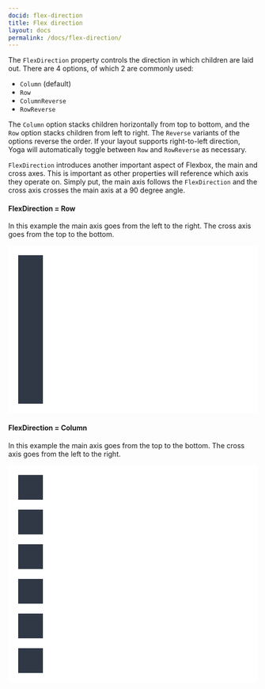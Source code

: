 ```yaml
---
docid: flex-direction
title: Flex direction
layout: docs
permalink: /docs/flex-direction/
---
```


The `FlexDirection` property controls the direction in which children are laid out. There are 4 options, of which 2 are commonly used:

* `Column` (default)
* `Row`
* `ColumnReverse`
* `RowReverse`

The `Column` option stacks children horizontally from top to bottom, and the `Row` option stacks children from left to right. The `Reverse` variants of the options reverse the order. If your layout supports right-to-left direction, Yoga will automatically toggle between `Row` and `RowReverse` as necessary.

`FlexDirection` introduces another important aspect of Flexbox, the main and cross axes. This is important as other properties will reference which axis they operate on. Simply put, the main axis follows the `FlexDirection` and the cross axis crosses the main axis at a 90 degree angle.

#### FlexDirection = Row

In this example the main axis goes from the left to the right. The cross axis goes from the top to the bottom.

<div class="yoga" style="align-items: flex-start;">
  <div class="yoga sample" style="background-color: white; padding: 20px; flex-direction: row;">
    <div class="yoga" style="background-color: #303846; width: 50px; height: 50px; margin-right: 20px;"></div>
    <div class="yoga" style="background-color: #303846; width: 50px; height: 50px; margin-right: 20px;"></div>
    <div class="yoga" style="background-color: #303846; width: 50px; height: 50px; margin-right: 20px;"></div>
    <div class="yoga" style="background-color: #303846; width: 50px; height: 50px; margin-right: 20px;"></div>
    <div class="yoga" style="background-color: #303846; width: 50px; height: 50px; margin-right: 20px;"></div>
    <div class="yoga" style="background-color: #303846; width: 50px; height: 50px;"></div>
  </div>
</div>

#### FlexDirection = Column

In this example the main axis goes from the top to the bottom. The cross axis goes from the left to the right.

<div class="yoga" style="align-items: flex-start;">
  <div class="yoga sample" style="background-color: white; padding: 20px;">
    <div class="yoga" style="background-color: #303846; width: 50px; height: 50px; margin-bottom: 20px;"></div>
    <div class="yoga" style="background-color: #303846; width: 50px; height: 50px; margin-bottom: 20px;"></div>
    <div class="yoga" style="background-color: #303846; width: 50px; height: 50px; margin-bottom: 20px;"></div>
    <div class="yoga" style="background-color: #303846; width: 50px; height: 50px; margin-bottom: 20px;"></div>
    <div class="yoga" style="background-color: #303846; width: 50px; height: 50px; margin-bottom: 20px;"></div>
    <div class="yoga" style="background-color: #303846; width: 50px; height: 50px;"></div>
  </div>
</div>
